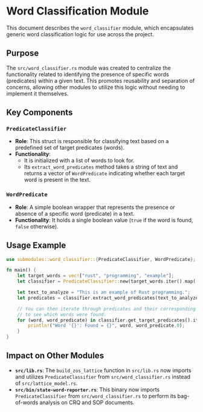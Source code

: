 # Word Classification Module

This document describes the `word_classifier` module, which encapsulates generic word classification logic for use across the project.

## Purpose

The `src/word_classifier.rs` module was created to centralize the functionality related to identifying the presence of specific words (predicates) within a given text. This promotes reusability and separation of concerns, allowing other modules to utilize this logic without needing to implement it themselves.

## Key Components

### `PredicateClassifier`

- **Role**: This struct is responsible for classifying text based on a predefined set of target predicates (words).
- **Functionality**:
    - It is initialized with a list of words to look for.
    - Its `extract_word_predicates` method takes a string of text and returns a vector of `WordPredicate` indicating whether each target word is present in the text.

### `WordPredicate`

- **Role**: A simple boolean wrapper that represents the presence or absence of a specific word (predicate) in a text.
- **Functionality**: It holds a single boolean value (`true` if the word is found, `false` otherwise).

## Usage Example

```rust
use submodules::word_classifier::{PredicateClassifier, WordPredicate};

fn main() {
    let target_words = vec!["rust", "programming", "example"];
    let classifier = PredicateClassifier::new(target_words.iter().map(|&s| s).collect());

    let text_to_analyze = "This is an example of Rust programming.";
    let predicates = classifier.extract_word_predicates(text_to_analyze);

    // You can then iterate through predicates and their corresponding target words
    // to see which words were found.
    for (word, word_predicate) in classifier.get_target_predicates().iter().zip(predicates.into_iter()) {
        println!("Word '{}': Found = {}", word, word_predicate.0);
    }
}
```

## Impact on Other Modules

- **`src/lib.rs`**: The `build_zos_lattice` function in `src/lib.rs` now imports and utilizes `PredicateClassifier` from `src/word_classifier.rs` instead of `src/lattice_model.rs`.
- **`src/bin/state-word-reporter.rs`**: This binary now imports `PredicateClassifier` from `src/word_classifier.rs` to perform its bag-of-words analysis on CRQ and SOP documents.
